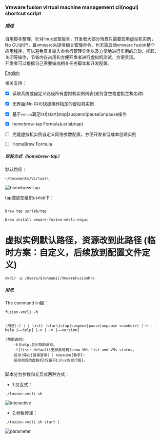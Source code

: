 ### Vmware fusion virtual machine management cli(nogui) shortcut script

##### 描述
自用脚本整理，针对linux发型版本，开发者大部分场景只需要启用虚拟机实例，No GUI运行，且vmware未提供相关管理命令，也无需启动vmware fusion整个应用程序，可以避免反复输入命令行管理实例以及方便地进行实例的启动、挂起、关闭等操作，节省内存占用和方便开发者进行虚拟机测试，方便灵活。  
开发者可以根据自己需要做成相关任务脚本和开发配置。  
  
[English](https://github.com/iotd/vmware-fusion-vmcli-nogui)  
  
相关支持：
  
- [x] 读取系统或自定义路径所有虚拟机实例列表(支持含空格虚拟主机名称)
- [x] 无界面(No GUI)快捷操作指定的虚拟机实例
- [x] 基于```vmrun```满足list|start|stop|suspend|pause|unpause操作
- [x] homebrew-tap Formula(usrlab/tap)
- [ ] 克隆虚拟机实例自定义网络参数配置，方便开发者低成本创建实例
- [ ] HomeBrew Formula


##### 安装方式（homebrew-tap）

默认路径：
```
~/Documents/Virtual\
```

![homebrew-tap](https://github.com/iotd/vmware-fusion-vmcli-nogui/blob/main/images/homebrew-tap.png)

tap源放在组织usrlab下：

```

brew tap usrlab/tap

brew install vmware-fusion-vmcli-nogui

```

# 虚拟实例默认路径，资源改到此路径 (临时方案：自定义，后续放到配置文件定义)

```
mkdir -p /Users/$(whoami)/VmwareFusionPro
```

##### 用法

The command lin额：
```
fusion-vmcli -h
```

```

[用法]:[-l | list] [start|stop|suspend|pause|unpause <number>] [-h | -help |——help] [-v | -v |——version]

[帮助说明]
    -h|help:显示帮助信息。
    -l|list: default[无参数说明]show VMs list and VMs status。
    启动|停止|暂停暂停| | unpause[数字]:
    启动相应的虚拟机[仅基于Linux的发行版]。
    
```

脚本分为参数和交互式两种方式：

* 1.交互式：
```
./fusion-vmcli.sh
```
![interactive](https://github.com/iotd/vmware-fusion-vmcli-nogui/blob/main/images/sample-01.png)


* 2.参数传递：
```
./fusion-vmcli.sh start 1
```
![parameter](https://github.com/iotd/vmware-fusion-vmcli-nogui/blob/main/images/sample-02.png)